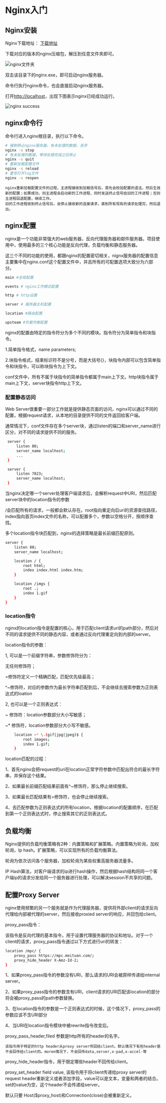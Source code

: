 # Nginx入门

## Nginx安装

Nginx下载地址： [下载地址](https://nginx.org/en/download.html "官方下载地址")

下载对应的版本的nginx压缩包，解压到任意文件夹即可。

![nginx文件夹](./imgs/nginxfolder.png)

双击该目录下的nginx.exe，即可启动nginx服务器。

命令行执行nginx命令，也会直接启动nginx服务器。

打开[http://localhost](http://localhost)，出现下图表示nginx已经成功运行。

![nginx success](./imgs/nginxsuccess.png)

## nginx命令行

命令行进入nginx根目录，执行以下命令。
```bash
# 强制停止nginx服务器，有未处理的数据，丢弃
nginx -s stop
# 有未处理的数据，等待处理完成之后停止
nginx -s quit
# 重新加载配置文件
nginx -s reload
# 重写打开log文件
nginx -s reopen
```
    nginx重新加载配置文件的过程，主进程接收到加载信号后，首先会校验配置的语法，然后生效新的配置；如果成功，则主进程会启动新的工作进程，同时发送终止信号给旧的工作进程；否则主进程回退配置，继续工作。
    旧的工作进程收到终止信号后，会停止接收新的连接请求，直到所有现有的请求处理完，然后退出。

## nginx配置
nginx是一个功能非常强大的web服务器，反向代理服务器和邮件服务器。项目使用中，使用最多的三个核心功能是反向代理，负载均衡和静态服务器。

这三个不同的功能的使用，都跟nginx的配置密切相关，nignx服务器的配置信息主要集中在nginx.conf这个配置文件中，并且所有的可配置选项大致分为六部分。


``` bash
main #全局配置

events # nginx工作模式配置

http # http设置

server # 服务器主机配置

location #路由配置

upsteam #负载均衡配置
```

nginx的配置由特定的指令符分为多个不同的模块。指令符分为简单指令和块指令。

1.简单指令格式，name parameters;

2.块指令格式，结束标识符不是分号，而是大括号{}，块指令内部可以包含简单指令和块指令，可以称块指令为上下文。

conf文件中，所有不属于块指令的简单指令都属于main上下文。http块指令属于main上下文，server块指令http上下文。

### 配置静态访问

Web Server很重要一部分工作就是提供静态页面的访问，nginx可以通过不同的配置，根据request请求，从本地的目录提供不同的文件返回给客户端。

通常情况下，conf文件存在多个server块，通过listen的端口和server_name进行区分，对不同的请求提供不同的服务。

```bash
 server {
     listen 80;
     server_name localhost;
     ...
 }

 server {
     listen 7823;
     server_name localhost;
 }
```

当nginx决定哪一个server处理客户端请求后，会解析request中URI，然后匹配server块中的location指令的参数

/会匹配所有的请求，一般都会默认存在。root指向重定向后uri的资源查找路径，index指向首页index文件的名称，可以配置多个，参数以空格分开，按顺序查找。

多个location指令块匹配到，nginx的选择策略是最长前缀匹配原则。

```bash
server {
    listen 80;
    server_name localhost;

    location / {
        root html;
        index index.html index.htm;
    }

    location /imgs {
        root .;
        index 1.gif
    }
}
```

### location指令

nginx的location指令是配置的核心，用于匹配client请求uri的path部分，然后对不同的请求提供不同的静态内容，或者通过反向代理重定向到内部的server。

location指令的参数：

1, 可以是一个前缀字符串，参数修饰符分为：

无任何修饰符；

=修饰符定义一个精确匹配，匹配优先级最高；

^~修饰符，对应的参数作为最长字符串匹配到后，不会继续去搜索参数为正则表达式的loation

2, 也可以是一个正则表达式：

~ 修饰符：location参数部分大小写敏感；

~* 修饰符，location参数部分大小写不敏感。

```bash
    location ~* \.(gif|jpg|jpeg)$ {
        root images;
        index 1.gif;
    }
```

location匹配的过程：

1、首先nginx会把request的uri在location正常字符参数中匹配出符合的最长字符串，并保存这个结果。

2、如果最长前缀匹配结果前面有^~修饰符，那么停止继续搜索。

3、如果最长匹配结果有=修饰符，也会停止继续搜索。

4、去匹配参数为正则表达式的所有location，根据location的配置顺序，在匹配到第一个正则表达式时，停止搜索其它的正则表达式。


## 负载均衡

Nginx提供的负载均衡策略有2种：内置策略和扩展策略。内置策略为轮询，加权轮询，Ip hash。扩展策略，可以实现所有的负载均衡算法。

轮询为依次访问各个服务器，加权轮询为某些权重高服务器流量多。

IP Hash算法，对客户端请求的ip进行hash操作，然后根据hash结构将同一个客户端ip的请求分发给同一个服务器进行处理，可以解决session不共享的问题。

## 配置Proxy Server

nginx使用频繁的另一个服务就是作为代理服务器，提供将外部client的请求反向代理给内部被代理的server，然后接收proxied server的响应，并回包给client。

proxy_pass指令：

该指令是反向代理的基本指令，用于设置代理服务器的协议和地址。对于一个client的请求，proxy_pass指令通过以下方式进行uri的转发：

```bash
location /mpc/ {
    proxy_pass https://mpc.meituan.com/;
    proxy_hide_header X-Amz-Id-2;
}
```

1、如果proxy_pass指令的参数没有URI，那么请求的URI会被原样传递给internal server。

2、如果proxy_pass指令的参数含有URI，client请求的URI匹配该location的部分将会被proxy_pass的path参数替换。

3、在location指令的参数是一个正则表达式的时候，这个情况下，proxy_pass的参数应该不含URI部分

4、当URI在location指令模块中被rewrite指令改变后。

proxy_pass_header,filed 参数是http所有的header的名字。


    该指令用于特定的http header从proxy server传回给client。默认情况下有些header是不会回传给client的。moren情况下，不会回传data,server,x-pad,x-accel-等

proxy_hide_header指令，用于限定哪些header不回传给client。

proxy_set_header field value, 该指令用于将client传递给proxy server的request header重新定义或者添加字段，value可以是文本，变量和两者的结合。set的value为空，这个header不会传递给server。

默认只要 Host($proxy_host)和Connection(close)会被重新定义。




